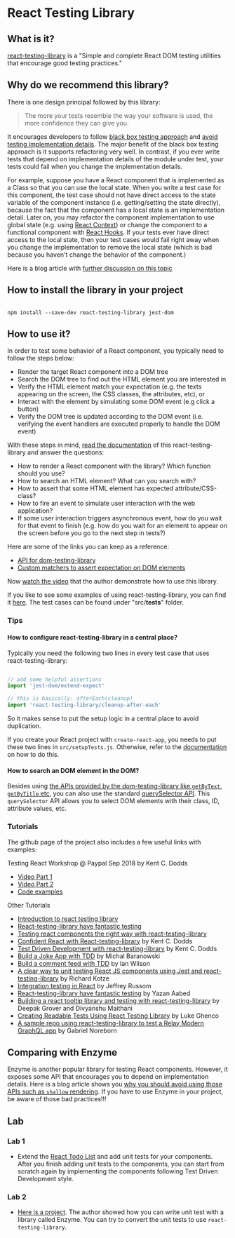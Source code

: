 # React Testing Library

## What is it?

[react-testing-library](https://github.com/kentcdodds/react-testing-library) is a "Simple and complete React DOM testing utilities that encourage good testing practices."

## Why do we recommend this library?

There is one design principal followed by this library:

> The more your tests resemble the way your software is used, the more confidence they can give you.

It encourages developers to follow [black box testing approach](http://softwaretestingfundamentals.com/black-box-testing/) and [avoid testing implementation details](https://blog.kentcdodds.com/testing-implementation-details-ccb8d269586). The major benefit of the black box testing approach is it supports refactoring very well. In contrast, if you ever write tests that depend on implementation details of the module under test, your tests could fail when you change the implementation details.

For example, suppose you have a React component that is implemented as a Class so that you can use the local state. When you write a test case for this component, the test case should not have direct access to the state variable of the component instance (i.e. getting/setting the state directly), because the fact that the component has a local state is an implementation detail. Later on, you may refactor the component implementation to use global state (e.g. using [React Context](https://reactjs.org/docs/context.html)) or change the component to a functional component with [React Hooks](https://reactjs.org/docs/hooks-intro.html). If your tests ever have direct access to the local state, then your test cases would fail right away when you change the implementation to remove the local state (which is bad because you haven't change the behavior of the component.)

Here is a blog article with [further discussion on this topic](https://blog.kentcdodds.com/react-hooks-whats-going-to-happen-to-my-tests-df4c2b4d67b7)

## How to install the library in your project

```shell

npm install --save-dev react-testing-library jest-dom

```

## How to use it?

In order to test some behavior of a React component, you typically need to follow the steps below:

- Render the target React component into a DOM tree
- Search the DOM tree to find out the HTML element you are interested in
- Verify the HTML element match your expectation (e.g. the texts appearing on the screen, the CSS classes, the attributes, etc), or
- Interact with the element by simulating some DOM event (e.g click a button)
- Verify the DOM tree is updated according to the DOM event (i.e. verifying the event handlers are executed properly to handle the DOM event)

 With these steps in mind, [read the documentation](https://testing-library.com/docs/react-testing-library/intro) of this react-testing-library and answer the questions:

 - How to render a React component with the library? Which function should you use?
 - How to search an HTML element? What can you search with?
 - How to assert that some HTML element has expected attribute/CSS-class?
 - How to fire an event to simulate user interaction with the web application?
 - If some user interaction triggers asynchronous event, how do you wait for that event to finish (e.g. how do you wait for an element to appear on the screen before you go to the next step in tests?)

Here are some of the links you can keep as a reference:

- [API for dom-testing-library](https://testing-library.com/docs/api-queries)
- [Custom matchers to assert expectation on DOM elements](https://github.com/gnapse/jest-dom)

Now [watch the video](https://www.youtube.com/watch?v=kCR3JAR7CHE&list=PLV5CVI1eNcJgCrPH_e6d57KRUTiDZgs0u) that the author demonstrate how to use this library.

If you like to see some examples of using react-testing-library, you can find it [here](https://github.com/kentcdodds/react-testing-library-course). The test cases can be found under "src/__tests__" folder.

### Tips

#### How to configure react-testing-library in a central place?

Typically you need the following two lines in every test case that uses react-testing-library:

```javascript

// add some helpful assertions
import 'jest-dom/extend-expect'

// this is basically: afterEach(cleanup)
import 'react-testing-library/cleanup-after-each'

```

So it makes sense to put the setup logic in a central place to avoid duplication.

If you create your React project with `create-react-app`, you needs to put these two lines in `src/setupTests.js`. Otherwise, refer to the [documentation](https://testing-library.com/docs/react-testing-library/setup#global-config) on how to do this.

#### How to search an DOM element in the DOM?

Besides using [the APIs provided by the dom-testing-library like `getByText`, `getByTitle` etc](https://testing-library.com/docs/api-queries), you can also use the standard [querySelector API](https://developer.mozilla.org/en-US/docs/Web/API/Document/querySelector). This `querySelector` API allows you to select DOM elements with their class, ID, attribute values, etc.

### Tutorials

The github page of the project also includes a few useful links with examples:

Testing React Workshop @ Paypal Sep 2018 by Kent C. Dodds

- [Video Part 1](https://www.youtube.com/watch?v=w6KCDFssHFA) 
- [Video Part 2](https://www.youtube.com/watch?v=OP2c0gs369U)
- [Code examples](https://github.com/kentcdodds/react-testing-library-course/tree/workshop-2018-09)

Other Tutorials

- [Introduction to react testing library](https://chrisnoring.gitbooks.io/react/content/testing/react-testing-library.html)
- [React-testing-library have fantastic testing](https://medium.com/yazanaabed/react-testing-library-have-a-fantastic-testing-198b04699237)
- [Testing react components the right way with react-testing-library](https://dev.to/bahdcoder_47/testing-react-components-the-right-way-with-react-testing-library-5h8d)
- [Confident React with React-testing-library](https://www.youtube.com/watch?v=qXRPHRgcXJ0&list=PLV5CVI1eNcJgNqzNwcs4UKrlJdhfDjshf) by Kent C. Dodds
- [Test Driven Development with react-testing-library](https://www.youtube.com/watch?v=kCR3JAR7CHE&list=PLV5CVI1eNcJgCrPH_e6d57KRUTiDZgs0u) by Kent C. Dodds
- [Build a Joke App with TDD](https://medium.freecodecamp.org/quick-guide-to-tdd-in-react-81888be67c64) by Michal Baranowski
- [Build a comment feed with TDD](https://medium.freecodecamp.org/how-to-build-sturdy-react-apps-with-tdd-and-the-react-testing-library-47ad3c5c8e47) by Ian Wilson
- [A clear way to unit testing React JS components using Jest and react-testing-library](https://www.richardkotze.com/coding/react-testing-library-jest) by Richard Kotze
- [Integration testing in React](https://medium.com/homeaway-tech-blog/integration-testing-in-react-21f92a55a894) by Jeffrey Russom
- [React-testing-library have fantastic testing](https://medium.com/yazanaabed/react-testing-library-have-a-fantastic-testing-198b04699237) by Yazan Aabed
- [Building a react tooltip library and testing with react-testing-library](https://www.youtube.com/playlist?list=PLMV09mSPNaQmFLPyrfFtpUdClVfutjF5G) by Deepak Grover and Divyanshu Maithani
- [Creating Readable Tests Using React Testing Library](https://medium.com/flatiron-labs/creating-readable-tests-using-react-testing-library-2bd03c49c284) by Luke Ghenco 
- [A sample repo using react-testing-library to test a Relay Modern GraphQL app](https://github.com/zth/relay-modern-flow-jest-example) by Gabriel Noreborn

## Comparing with Enzyme

Enzyme is another popular library for testing React components. However, it exposes some API that encourages you to depend on implementation details. Here is a blog article shows you [why you should avoid using those APIs such as `shallow` rendering](https://blog.kentcdodds.com/why-i-never-use-shallow-rendering-c08851a68bb7). If you have to use Enzyme in your project, be aware of those bad practices!!!

## Lab

### Lab 1

- Extend the [React Todo List](https://github.com/thoughtworks-jumpstart/react-todo-list) and add unit tests for your components. After you finish adding unit tests to the components, you can start from scratch again by implementing the components following Test Driven Development style.

### Lab 2

- [Here is a project](https://github.com/pinglinh/tutorial-the-guardian-search-app/tree/functional-app). The author showed how you can write unit test with a library called Enzyme. You can try to convert the unit tests to use `react-testing-library`.